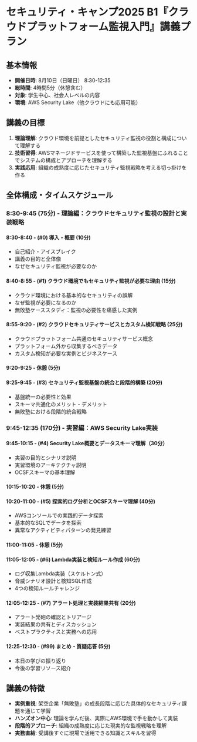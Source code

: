# セキュリティ・キャンプ2025 B1『クラウドプラットフォーム監視入門』講義プラン

## 基本情報
- **開催日時**: 8月10日（日曜日） 8:30-12:35
- **総時間**: 4時間5分（休憩含む）
- **対象**: 学生中心、社会人レベルの内容
- **環境**: AWS Security Lake（他クラウドにも応用可能）

## 講義の目標
1. **理論理解**: クラウド環境を前提としたセキュリティ監視の役割と構成について理解する
2. **技術習得**: AWSマネージドサービスを使って構築した監視基盤にふれることでシステムの構成とアプローチを理解する
3. **実践応用**: 組織の成熟度に応じたセキュリティ監視戦略を考える切っ掛けを作る

## 全体構成・タイムスケジュール

### 8:30-9:45 (75分) - 理論編：クラウドセキュリティ監視の設計と実装戦略

#### 8:30-8:40 - (#0) 導入・概要 (10分)
- 自己紹介・アイスブレイク
- 講義の目的と全体像
- なぜセキュリティ監視が必要なのか

#### 8:40-8:55 - (#1) クラウド環境でもセキュリティ監視が必要な理由 (15分)
- クラウド環境における基本的なセキュリティの誤解
- なぜ監視が必要になるのか
- 無敗塾ケーススタディ：監視の必要性を痛感した実例

#### 8:55-9:20 - (#2) クラウドセキュリティサービスとカスタム検知戦略 (25分)
- クラウドプラットフォーム共通のセキュリティサービス概念
- プラットフォーム外から収集するべきデータ
- カスタム検知が必要な実例とビジネスケース

#### 9:20-9:25 - 休憩 (5分)

#### 9:25-9:45 - (#3) セキュリティ監視基盤の統合と段階的構築 (20分)
- 基盤統一の必要性と効果
- スキーマ共通化のメリット・デメリット
- 無敗塾における段階的統合戦略

### 9:45-12:35 (170分) - 実習編：AWS Security Lake実装

#### 9:45-10:15 - (#4) Security Lake概要とデータスキーマ理解（30分）
- 実習の目的とシナリオ説明
- 実習環境のアーキテクチャ説明
- OCSFスキーマの基本理解

#### 10:15-10:20 - 休憩 (5分)

#### 10:20-11:00 - (#5) 探索的ログ分析とOCSFスキーマ理解 (40分)
- AWSコンソールでの実践的データ探索
- 基本的なSQLでデータを探索
- 異常なアクティビティパターンの発見練習

#### 11:00-11:05 - 休憩 (5分)

#### 11:05-12:05 - (#6) Lambda実装と検知ルール作成 (60分)
- ログ収集Lambda実装（スケルトン式）
- 脅威シナリオ設計と検知SQL作成
- 4つの検知ルールチャレンジ

#### 12:05-12:25 - (#7) アラート処理と実装結果共有 (20分)
- アラート発砲の確認とトリアージ
- 実装結果の共有とディスカッション
- ベストプラクティスと実務への応用

#### 12:25-12:30 - (#99) まとめ・質疑応答 (5分)
- 本日の学びの振り返り
- 今後の学習リソース紹介

## 講義の特徴
- **実例重視**: 架空企業「無敗塾」の成長段階に応じた具体的なセキュリティ課題を通じて学習
- **ハンズオン中心**: 理論を学んだ後、実際にAWS環境で手を動かして実装
- **段階的アプローチ**: 組織の成熟度に応じた現実的な監視戦略を理解
- **実務直結**: 受講後すぐに現場で活用できる知識とスキルを習得
